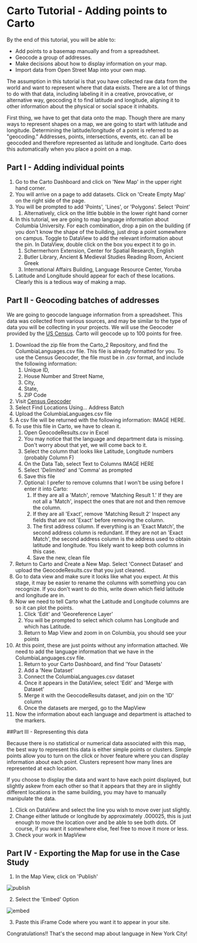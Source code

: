 # Carto Tutorial - Adding points to Carto

By the end of this tutorial, you will be able to:

* Add points to a basemap manually and from a spreadsheet.
* Geocode a group of addresses.
* Make decisions about how to display information on your map.
* Import data from Open Street Map into your own map.



The assumption in this tutorial is that you have collected raw data from the world and want to represent where that data exists. There are a lot of things to do with that data, including labeling it in a creative, provocative, or alternative way, geocoding it to find latitude and longitude, aligning it to other information about the physical or social space it inhabits. 

First thing, we have to get that data onto the map. Though there are many ways to represent shapes on a map, we are going to start with latitude and longitude. Determining the latitude/longitude of a point is referred to as "geocoding." Addresses, points, intersections, events, etc. can all be geocoded and therefore represented as latitude and longitude.  Carto does this automatically when you place a point on a map. 

## Part I - Adding individual points

1. Go to the Carto Dashboard and click on 'New Map' in the upper right hand corner.
2. You will arrive on a page to add datasets. Click on 'Create Empty Map' on the right side of the page.
3. You will be prompted to add 'Points', 'Lines', or 'Polygons'. Select 'Point'
	1. Alternatively, click on the little bubble in the lower right hand corner
4. In this tutorial, we are going to map language information about Columbia University. For each combination, drop a pin on the building (if you don't know the shape of the building, just drop a point somewhere on campus. Toggle to DataView to add the relevant information about the pin. In DataView, double click on the box you expect it to go in.
	1. Schermerhorn Extension, Center for Spatial Research, English
	2. Butler Library, Ancient & Medieval Studies Reading Room, Ancient Greek
	3. International Affairs Building, Language Resource Center, Yoruba
5. Latitude and Longitude should appear for each of these locations. Clearly this is a tedious way of making a map. 

## Part II - Geocoding batches of addresses

We are going to geocode language information from a spreadsheet. This data was collected from various sources, and may be similar to the type of data you will be collecting in your projects. We will use the Geocoder provided by the [US Census](https://www.census.gov/geo/maps-data/data/geocoder.html). Carto will geocode up to 100 points for free.

1.  Download the zip file from the Carto_2 Repository, and find the ColumbiaLanguages.csv file. This file is already formatted for you. To use the Census Geocoder, the file must be in .csv format, and include the following information:
	1. Unique ID,
    2. House Number and Street Name,
    3. City,
    4. State,
    5. ZIP Code
2. Visit [Census Geocoder](https://geocoding.geo.census.gov/geocoder/)
3. Select Find Locations Using... Address Batch
4. Upload the ColumbiaLanguages.csv file
5. A csv file will be returned with the following information: IMAGE HERE.
6. To use this file in Carto, we have to clean it. 
	1. Open GeocodeResults.csv in Excel
	2. You may notice that the language and department data is missing. Don't worry about that yet, we will come back to it.
	3. Select the column that looks like Latitude, Longitude numbers (probably Column F)
	4. On the Data Tab, select Text to Columns IMAGE HERE 
	5. Select 'Delimited' and 'Comma' as prompted
	6. Save this file
	7. Optional: I prefer to remove columns that I won't be using before I enter it into Carto:
		1. If they are all a 'Match', remove 'Matching Result 1.' If they are not all a 'Match', inspect the ones that are not and then remove the column. 
		2. If they are all 'Exact', remove 'Matching Result 2' Inspect any fields that are not 'Exact' before removing the column.
		3. The first address column. If everything is an 'Exact Match', the second address column is redundant. If they are not an 'Exact Match', the second address column is the address used to obtain latitude and longitude. You likely want to keep both columns in this case. 
		4. Save the new, clean file
7. Return to Carto and Create a New Map. Select 'Connect Dataset' and upload the GeocodeResults.csv that you just cleaned.
8. Go to data view and make sure it looks like what you expect. At this stage, it may be easier to rename the columns with something you can recognize. If you don't want to do this, write down which field latitude and longitude are in. 
9. Now we need to tell Carto what the Latitude and Longitude columns are so it can plot the points. 
	1. Click 'Edit' and 'Georeference Layer'
	2. You will be prompted to select which column has Longitude and which has Latitude.
	3. Return to Map View and zoom in on Columbia, you should see your points
10. At this point, these are just points without any information attached. We need to add the language information that we have in the ColumbiaLanguages.csv file.
	1. Return to your Carto Dashboard, and find 'Your Datasets'
	2. Add a 'New Dataset'
	3. Connect the ColumbiaLanguages.csv dataset
	4. Once it appears in the DataView, select 'Edit' and 'Merge with Dataset'
	5. Merge it with the GeocodeResults dataset, and join on the 'ID' column
	6. Once the datasets are merged, go to the MapView
11. Now the information about each language and department is attached to the markers. 

##Part III - Representing this data

Because there is no statistical or numerical data associated with this map, the best way to represent this data is either simple points or clusters. Simple points allow you to turn on the click or hover feature where you can display information about each point. Clusters represent how many lines are represented at each location. 

If you choose to display the data and want to have each point displayed, but slightly askew from each other so that it appears that they are in slightly different locations in the same building, you may have to manually manipulate the data.
1. Click on DataView and select the line you wish to move over just slightly. 
2. Change either latitude or longitude by approximately .000025, this is just enough to move the location over and be able to see both dots. Of course, if you want it somewhere else, feel free to move it more or less. 
3. Check your work in MapView

## Part IV - Exporting the Map for use in the Case Study

1. In the Map View, click on 'Publish' 

![publish](https://github.com/michellejm/ConflictUrbanism_LanguageJustice/blob/master/Images/cartopublish.png)

2. Select the 'Embed' Option

![embed](https://github.com/michellejm/ConflictUrbanism_LanguageJustice/blob/master/Images/embedcarto.png)

3. Paste this iFrame Code where you want it to appear in your site.


Congratulations!! That's the second map about language in New York City! 







